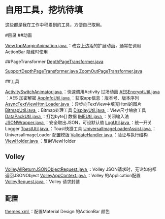 自用工具，挖坑待填
==================
这些都是我在工作中积累到的工具，方便自己取用。

#目录
##动画

<a href="https://github.com/ShinChven/CommonLib/blob/master/CommonLib/src/main/java/com/github/ShinChven/lib/CommonLib/animation/ViewTopMarginAnimation.java">
ViewTopMarginAnimation.java
</a>：改变上边距的扩展动画，通常在调用ActionBar 隐藏时使用

##PageTransformer
<a href="https://github.com/ShinChven/CommonLib/blob/master/CommonLib/src/main/java/com/github/ShinChven/lib/CommonLib/pagetransformer/DepthPageTransformer.java">
DepthPageTransformer.java
</a>

<a href="https://github.com/ShinChven/CommonLib/blob/master/CommonLib/src/main/java/com/github/ShinChven/lib/CommonLib/pagetransformer/SupportDepthPageTransformer.java">
SupportDepthPageTransformer.java
</a>

<a href="https://github.com/ShinChven/CommonLib/blob/master/CommonLib/src/main/java/com/github/ShinChven/lib/CommonLib/pagetransformer/ZoomOutPageTransformer.java">
ZoomOutPageTransformer.java
</a>

##工具

<a href="https://github.com/ShinChven/CommonLib/blob/master/CommonLib/src/main/java/com/github/ShinChven/lib/CommonLib/utils/ActivitySwitchAnimator.java">
ActivitySwitchAnimator.java
</a>：快速调用Activity 过场动画

<a href="https://github.com/ShinChven/CommonLib/blob/master/CommonLib/src/main/java/com/github/ShinChven/lib/CommonLib/utils/AESEncryptUtil.java">
AESEncryptUtil.java
</a>：AES 加密解密

<a href="https://github.com/ShinChven/CommonLib/blob/master/CommonLib/src/main/java/com/github/ShinChven/lib/CommonLib/utils/AppInfoUtil.java">
AppInfoUtil.java
</a>：获取app信息：版本号、版本序列

<a href="https://github.com/ShinChven/CommonLib/blob/master/CommonLib/src/main/java/com/github/ShinChven/lib/CommonLib/utils/AsyncTextViewHtmlLoader.java">
AsyncTextViewHtmlLoader.java
</a>：异步向TextView中填充Html的图片

<a href="https://github.com/ShinChven/CommonLib/blob/master/CommonLib/src/main/java/com/github/ShinChven/lib/CommonLib/utils/BitmapUtil.java">
BitmapUtil.java
</a>：Bitmap处理工具

<a href="https://github.com/ShinChven/CommonLib/blob/master/CommonLib/src/main/java/com/github/ShinChven/lib/CommonLib/utils/DisplayUtil.java">
DisplayUtil.java
</a>：View尺寸缩放工具

<a href="https://github.com/ShinChven/CommonLib/blob/master/CommonLib/src/main/java/com/github/ShinChven/lib/CommonLib/utils/DataPackUtil.java">
DataPackUtil.java
</a>：打包byte[] 数据

<a href="https://github.com/ShinChven/CommonLib/blob/master/CommonLib/src/main/java/com/github/ShinChven/lib/CommonLib/utils/IMEUtil.java">
IMEUtil.java
</a>：关闭输入法

<a href="https://github.com/ShinChven/CommonLib/blob/master/CommonLib/src/main/java/com/github/ShinChven/lib/CommonLib/utils/JSONWrapper.java">
JSONWrapper.java
</a>：安全取出JSON，可设默认值

<a href="https://github.com/ShinChven/CommonLib/blob/master/CommonLib/src/main/java/com/github/ShinChven/lib/CommonLib/utils/LogUtil.java">
LogUtil.java
</a>：统一开关Logger

<a href="https://github.com/ShinChven/CommonLib/blob/master/CommonLib/src/main/java/com/github/ShinChven/lib/CommonLib/utils/ToastUtil.java">
ToastUtil.java
</a>：Toast快捷工具

<a href="https://github.com/ShinChven/CommonLib/blob/master/CommonLib/src/main/java/com/github/ShinChven/lib/CommonLib/utils/UniversalImageLoaderAssist.java">
UniversalImageLoaderAssist.java
</a>：UniversalImageLoader 配置模版

<a href="https://github.com/ShinChven/CommonLib/blob/master/CommonLib/src/main/java/com/github/ShinChven/lib/CommonLib/utils/ValidateHandler.java">
ValidateHandler.java
</a>：验证与执行结构

<a href="https://github.com/ShinChven/CommonLib/blob/master/CommonLib/src/main/java/com/github/ShinChven/lib/CommonLib/utils/ViewHolder.java">
ViewHolder.java
</a>：反射ViewHolder

## Volley

<a href="https://github.com/ShinChven/CommonLib/blob/master/CommonLib/src/main/java/com/github/ShinChven/lib/CommonLib/volley/VolleyAllReturnJSONObjectRequest.java">
VolleyAllReturnJSONObjectRequest.java
</a>：Volley JSON请求时，无论如何都返回JSONObject

<a href="https://github.com/ShinChven/CommonLib/blob/master/CommonLib/src/main/java/com/github/ShinChven/lib/CommonLib/volley/VolleyAppContext.java">
VolleyAppContext.java
</a>：Volley 的Application配置

<a href="https://github.com/ShinChven/CommonLib/blob/master/CommonLib/src/main/java/com/github/ShinChven/lib/CommonLib/volley/VolleyRequest.java">
VolleyRequest.java
</a>：Volley 请求封装

## 配置
<a href="https://github.com/ShinChven/CommonLib/blob/master/CommonLib/src/main/res/values/themes.xml">
    themes.xml
</a>：配置Material Design 的ActionBar 颜色

